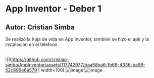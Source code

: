 # App Inventor - Deber 1
## Autor: Cristian Simba
Se realizó la hoja de vida en App Inventor, también se hizo el apk y la instalación en el telefonó.
<br></br>

![](https://github.com/cristian-simba/AppInventor/assets/117742977/baa58ba6-fb68-4336-ba99-52c899e6a579 | width=100)
![image](https://github.com/cristian-simba/AppInventor/assets/117742977/baa58ba6-fb68-4336-ba99-52c899e6a579)
![image](https://github.com/cristian-simba/AppInventor/assets/117742977/cb22e711-37aa-43c6-9a1e-be85be64e345 )
